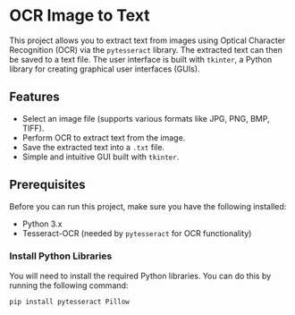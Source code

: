 # OCR Image to Text

This project allows you to extract text from images using Optical Character Recognition (OCR) via the `pytesseract` library. The extracted text can then be saved to a text file.
The user interface is built with `tkinter`, a Python library for creating graphical user interfaces (GUIs).

## Features
- Select an image file (supports various formats like JPG, PNG, BMP, TIFF).
- Perform OCR to extract text from the image.
- Save the extracted text into a `.txt` file.
- Simple and intuitive GUI built with `tkinter`.

## Prerequisites

Before you can run this project, make sure you have the following installed:

- Python 3.x
- Tesseract-OCR (needed by `pytesseract` for OCR functionality)

### Install Python Libraries

You will need to install the required Python libraries. You can do this by running the following command:

```bash
pip install pytesseract Pillow
